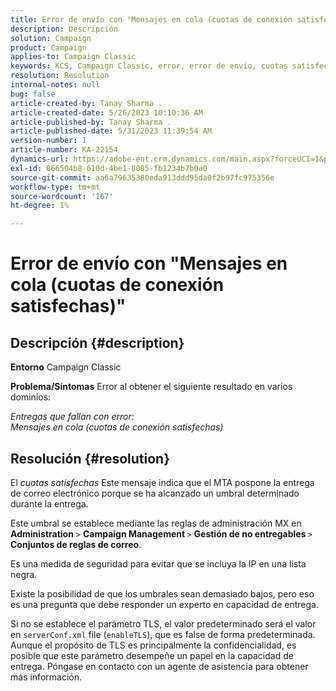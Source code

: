 ```yaml
---
title: Error de envío con "Mensajes en cola (cuotas de conexión satisfechas)"
description: Descripción
solution: Campaign
product: Campaign
applies-to: Campaign Classic
keywords: KCS, Campaign Classic, error, error de envío, cuotas satisfechas
resolution: Resolution
internal-notes: null
bug: false
article-created-by: Tanay Sharma .
article-created-date: 5/26/2023 10:10:36 AM
article-published-by: Tanay Sharma .
article-published-date: 5/31/2023 11:39:54 AM
version-number: 1
article-number: KA-22154
dynamics-url: https://adobe-ent.crm.dynamics.com/main.aspx?forceUCI=1&pagetype=entityrecord&etn=knowledgearticle&id=308c7f8d-adfb-ed11-8849-6045bd006268
exl-id: 066504b8-610d-4be1-8085-fb1234b7b0a0
source-git-commit: aa6a79635380eda913ddd95da0f2b97fc975356e
workflow-type: tm+mt
source-wordcount: '167'
ht-degree: 1%

---
```


# Error de envío con &quot;Mensajes en cola (cuotas de conexión satisfechas)&quot;

## Descripción {#description}

<b>Entorno</b>
Campaign Classic


<b>Problema/Síntomas</b>
Error al obtener el siguiente resultado en varios dominios:

*Entregas que fallan con error:
<br>Mensajes en cola (cuotas de conexión satisfechas)*


## Resolución {#resolution}


El *cuotas satisfechas* Este mensaje indica que el MTA pospone la entrega de correo electrónico porque se ha alcanzado un umbral determinado durante la entrega.

Este umbral se establece mediante las reglas de administración MX en <b>Administration</b> `>`  <b>Campaign Management </b>`>`  <b>Gestión de no entregables </b>`>`  <b>Conjuntos de reglas de correo</b>.

Es una medida de seguridad para evitar que se incluya la IP en una lista negra.

Existe la posibilidad de que los umbrales sean demasiado bajos, pero eso es una pregunta que debe responder un experto en capacidad de entrega.

Si no se establece el parámetro TLS, el valor predeterminado será el valor en `serverConf.xml` file (`enableTLS`), que es false de forma predeterminada. Aunque el propósito de TLS es principalmente la confidencialidad, es posible que este parámetro desempeñe un papel en la capacidad de entrega. Póngase en contacto con un agente de asistencia para obtener más información.
